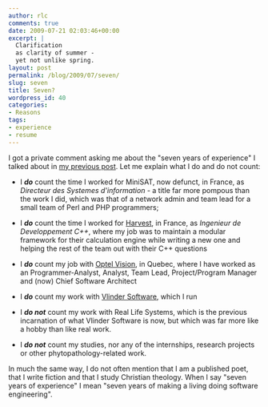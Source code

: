 ```yaml
---
author: rlc
comments: true
date: 2009-07-21 02:03:46+00:00
excerpt: |
  Clarification
  as clarity of summer -
  yet not unlike spring.
layout: post
permalink: /blog/2009/07/seven/
slug: seven
title: Seven?
wordpress_id: 40
categories:
- Reasons
tags:
- experience
- resume
---
```


I got a private comment asking me about the "seven years of experience" I talked about in [my previous post](/blog/2009/07/how-to-become-an-expert/). Let me explain what I do and do not count:



	
  * I _**do**_ count the time I worked for MiniSAT, now defunct, in France, as _Directeur des Systemes d'information_ - a title far more pompous than the work I did, which was that of a network admin and team lead for a small team of Perl and PHP programmers;

	
  * I _**do**_ count the time I worked for [Harvest](http://harvest.fr), in France, as _Ingenieur de Developpement C++_, where my job was to maintain a modular framework for their calculation engine while writing a new one and helping the rest of the team out with their C++ questions

	
  * I **_do_** count my job with [Optel Vision](http://optelvision.com), in Quebec, where I have worked as an Programmer-Analyst, Analyst, Team Lead, Project/Program Manager and (now) Chief Software Architect

	
  * I _**do**_ count my work with [Vlinder Software](http://vlinder.ca), which I run

	
  * I _**do not**_ count my work with Real Life Systems, which is the previous incarnation of what Vlinder Software is now, but which was far more like a hobby than like real work.

	
  * I _**do not**_ count my studies, nor any of the internships, research projects or other phytopathology-related work.


In much the same way, I do not often mention that I am a published poet, that I write fiction and that I study Christian theology. When I say "seven years of experience" I mean "seven years of making a living doing software engineering".
